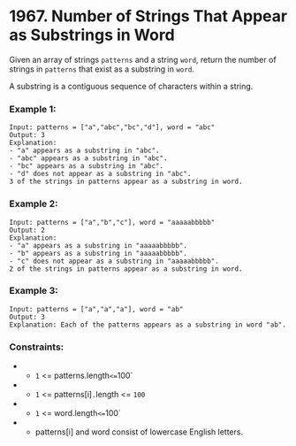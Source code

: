 # 1967. Number of Strings That Appear as Substrings in Word

Given an array of strings `patterns` and a string `word`, return the number of strings in `patterns` that exist as a substring in `word`.

A substring is a contiguous sequence of characters within a string.

### Example 1:

```
Input: patterns = ["a","abc","bc","d"], word = "abc"
Output: 3
Explanation:
- "a" appears as a substring in "abc".
- "abc" appears as a substring in "abc".
- "bc" appears as a substring in "abc".
- "d" does not appear as a substring in "abc".
3 of the strings in patterns appear as a substring in word.
```

### Example 2:

```
Input: patterns = ["a","b","c"], word = "aaaaabbbbb"
Output: 2
Explanation:
- "a" appears as a substring in "aaaaabbbbb".
- "b" appears as a substring in "aaaaabbbbb".
- "c" does not appear as a substring in "aaaaabbbbb".
2 of the strings in patterns appear as a substring in word.
```

### Example 3:

```
Input: patterns = ["a","a","a"], word = "ab"
Output: 3
Explanation: Each of the patterns appears as a substring in word "ab".
```

### Constraints:

- - `1` <= patterns.length` <= `100`
- - `1` <= patterns[i]`.`length <= `100`
- - `1` <= word.length` <= `100`
- - patterns[i] and word consist of lowercase English letters.

